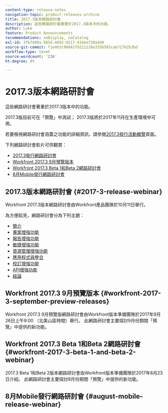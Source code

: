 ```yaml
---
content-type: release-notes
navigation-topic: product-releases-archive
title: 2017.3版本網路研討會
description: 這些網路研討會著重於2017.3版本中的功能。
author: Luke
feature: Product Announcements
recommendations: noDisplay, noCatalog
exl-id: 3fb7498a-585d-4692-9217-434eef38ad40
source-git-commit: f1e463c90641f9221228e335b583cab72762b3bd
workflow-type: tm+mt
source-wordcount: '236'
ht-degree: 0%

---
```


# 2017.3版本網路研討會

這些網路研討會著重於2017.3版本中的功能。 

2017.3版目前可在「預覽」中測試； 2017.3版將於2017年11月在生產環境中可用。

若要檢視網路研討會涵蓋之功能的詳細資訊，請參閱[2017.3發行活動概覽](../../../../product-announcements/product-releases/quarterly-release-archive/2017.3-release-activity/2017-3-release-activity-overview.md)頁面。

下列網路研討會影片可供觀賞：

* [2017.3發行網路研討會](#2017-3-release-webinar)
* [Workfront 2017.3 9月預覽版本](#workfront-2017-3-september-preview-releases)
* [Workfront 2017.3 Beta 1和Beta 2網路研討會](#workfront-2017-3-beta-1-and-beta-2-webinar)
* [8月Mobile發行網路研討會](#august-mobile-release-webinar)

## 2017.3版本網路研討會 {#2017-3-release-webinar}

Workfront 2017.3版本網路研討會由Workfront產品團隊於10月11日舉行。  

為方便起見，網路研討會分為下列主題：

* [簡介](#introduction)
* [專案增強功能](#project-enhancements)
* [報告增強功能](#reporting-enhancements)
* [敏捷增強功能](#agile-enhancements)
* [資源管理增強功能](#resource-management-enhancements)
* [應用程式與整合](#apps-and-integrations)
* [校訂增強功能](#proofing-enhancements)
* [API增強功能](#api-enhancements)
* [結論](#conclusion)

## Workfront 2017.3 9月預覽版本 {#workfront-2017-3-september-preview-releases}

Workfront 2017.3 9月預覽版網路研討會由Workfront版本準備團隊於2017年9月26日上午9:00 （北美山區時間）舉行。 此網路研討會主要探討9月份期間「預覽」中提供的新功能。

## Workfront 2017.3 Beta 1和Beta 2網路研討會 {#workfront-2017-3-beta-1-and-beta-2-webinar}

2017.3 Beta 1和Beta 2版本網路研討會由Workfront版本準備團隊於2017年8月23日介紹。 此網路研討會主要探討8月份期間「預覽」中提供的新功能。

## 8月Mobile發行網路研討會 {#august-mobile-release-webinar}
